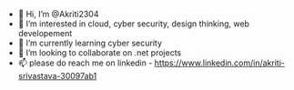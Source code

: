 - 👋 Hi, I’m @Akriti2304
- 👀 I’m interested in cloud, cyber security, design thinking, web developement 
- 🌱 I’m currently learning cyber security
- 💞️ I’m looking to collaborate on .net projects
- 📫 please do reach me on linkedin - https://www.linkedin.com/in/akriti-srivastava-30097ab1 

<!---
Akriti2304/Akriti2304 is a ✨ special ✨ repository because its `README.md` (this file) appears on your GitHub profile.
You can click the Preview link to take a look at your changes.
--->
